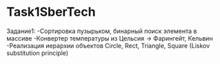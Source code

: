 # Task1SberTech

Задание1:
-Сортировка пузырьком, бинарный поиск элемента в массиве
-Конвертер температуры из Цельсия -> Фарингейт, Кельвин
-Реализация иерархии объектов Circle, Rect, Triangle, Square (Liskov substitution principle)

